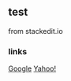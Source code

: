 ## test

from stackedit.io

### links

[Google](http://www.google.com)
[Yahoo!](http://www.yahoo.com)
